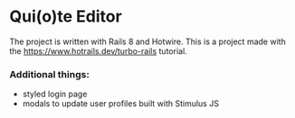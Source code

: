# Qui(o)te Editor

The project is written with Rails 8 and Hotwire. This is a project made with the https://www.hotrails.dev/turbo-rails tutorial.

### Additional things:
- styled login page
- modals to update user profiles built with Stimulus JS
